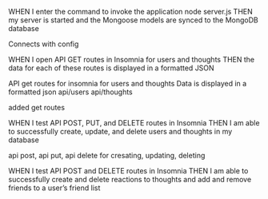 

WHEN I enter the command to invoke the application
node server.js
THEN my server is started and the Mongoose models are synced to the MongoDB database

Connects with config

WHEN I open API GET routes in Insomnia for users and thoughts
THEN the data for each of these routes is displayed in a formatted JSON

API get routes for insomnia for users and thoughts
Data is displayed in a formatted json
api/users
api/thoughts

added get routes

WHEN I test API POST, PUT, and DELETE routes in Insomnia
THEN I am able to successfully create, update, and delete users and thoughts in my database

api post, api put, api delete for cresating, updating, deleting


WHEN I test API POST and DELETE routes in Insomnia
THEN I am able to successfully create and delete reactions to thoughts and add and remove friends to a user’s friend list
